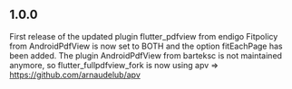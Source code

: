 ## 1.0.0

First release of the updated plugin flutter_pdfview from endigo
Fitpolicy from AndroidPdfView is now set to BOTH and the option fitEachPage has been added.
The plugin AndroidPdfView from barteksc is not maintained anymore, so flutter_fullpdfview_fork is now using apv => https://github.com/arnaudelub/apv
